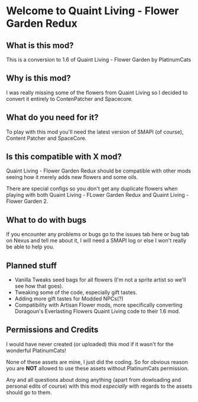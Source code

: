 # Welcome to Quaint Living - Flower Garden Redux

## What is this mod?
This is a conversion to 1.6 of Quaint Living - Flower Garden by PlatinumCats

## Why is this mod?
I was really missing some of the flowers from Quaint Living so I decided to convert it entirely to ContenPatcher and Spacecore.

## What do you need for it?
To play with this mod you'll need the latest version of SMAPI (of course), Content Patcher and SpaceCore.

## Is this compatible with X mod?
Quaint Living - Flower Garden Redux should be compatible with other mods seeing how it merely adds new flowers and some oils.

There are special configs so you don't get any duplicate flowers when playing with both Quaint Living - FLower Garden Redux and Quaint Living - Flower Garden 2.

## What to do with bugs
If you encounter any problems or bugs go to the issues tab here or bug tab on Nexus and tell me about it, I will need a SMAPI log or else I won't really be able to help you.

## Planned stuff
- Vanilla Tweaks seed bags for all flowers (I'm not a sprite artist so we'll see how that goes).
- Tweaking some of the code, especially gift tastes.
- Adding more gift tastes for Modded NPCs(?)
- Compatibility with Artisan Flower mods, more specifically converting Doragoun's Everlasting Flowers Quaint Living code to their 1.6 mod.

## Permissions and Credits
I would have never created (or uploaded) this mod if it wasn't for the wonderful PlatinumCats!

None of these assets are mine, I just did the coding. So for obvious reason you are **NOT** allowed to use these assets without PlatinumCats permission.

Any and all questions about doing anything (apart from dowloading and personal edits of course) with this mod _especially_ with regards to the assets should go to them.
